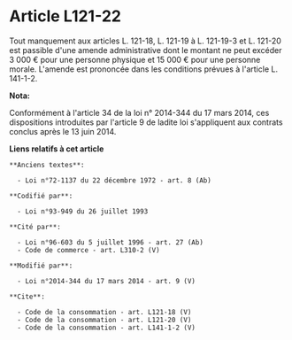# Article L121-22

Tout manquement aux articles L. 121-18, L. 121-19 à L. 121-19-3 et L. 121-20 est passible d'une amende administrative dont le
montant ne peut excéder 3 000 € pour une personne physique et 15 000 € pour une personne morale. L'amende est prononcée dans
les conditions prévues à l'article L. 141-1-2.

**Nota:**

Conformément à l'article 34 de la loi n° 2014-344 du 17 mars 2014, ces dispositions introduites par l'article 9 de ladite loi
s'appliquent aux contrats conclus après le 13 juin 2014.

**Liens relatifs à cet article**

	**Anciens textes**:

	  - Loi n°72-1137 du 22 décembre 1972 - art. 8 (Ab)

	**Codifié par**:

	  - Loi n°93-949 du 26 juillet 1993

	**Cité par**:

	  - Loi n°96-603 du 5 juillet 1996 - art. 27 (Ab)
	  - Code de commerce - art. L310-2 (V)

	**Modifié par**:

	  - Loi n°2014-344 du 17 mars 2014 - art. 9 (V)

	**Cite**:

	  - Code de la consommation - art. L121-18 (V)
	  - Code de la consommation - art. L121-20 (V)
	  - Code de la consommation - art. L141-1-2 (V)
